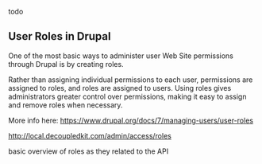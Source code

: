 todo
## User Roles in Drupal
One of the most basic ways to administer user Web Site permissions through Drupal is by creating roles.

Rather than assigning individual permissions to each user, permissions are assigned to roles, and roles are assigned to users. Using roles gives administrators greater control over permissions, making it easy to assign and remove roles when necessary.

More info here: https://www.drupal.org/docs/7/managing-users/user-roles

http://local.decoupledkit.com/admin/access/roles

basic overview of roles as they related to the API
